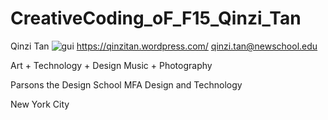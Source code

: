 # CreativeCoding_oF_F15_Qinzi_Tan
Qinzi Tan
![gui](image/gui.png)
https://qinzitan.wordpress.com/
qinzi.tan@newschool.edu

Art + Technology + Design
Music + Photography

Parsons the Design School
MFA Design and Technology

New York City

